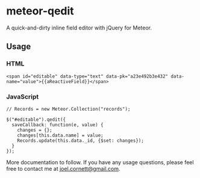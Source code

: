 meteor-qedit
============

A quick-and-dirty inline field editor with jQuery for Meteor.

## Usage ##
    
### HTML ###

    <span id="editable" data-type="text" data-pk="a23e492b3e432" data-name="value">{{aReactiveField}}</span>
    
### JavaScript ###
  
    // Records = new Meteor.Collection("records");
    
    $("#editable").qedit({
      saveCallback: function(e, value) {
        changes = {};
        changes[this.data.name] = value;
        Records.update(this.data._id, {$set: changes});
      }
    });
    
More documentation to follow. If you have any usage questions, please feel free to contact me at joel.cornett@gmail.com.
